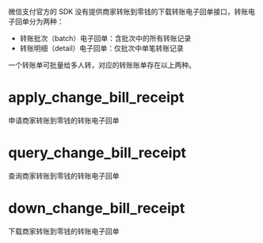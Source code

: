 微信支付官方的 SDK 没有提供商家转账到零钱的下载转账电子回单接口，转账电子回单分为两种：

* 转账批次（batch）电子回单：含批次中的所有转账记录
* 转账明细（detail）电子回单：仅批次中单笔转账记录

一个转账单可批量给多人转，对应的转账账单存在以上两种。

# apply_change_bill_receipt

申请商家转账到零钱的转账电子回单

# query_change_bill_receipt

查询商家转账到零钱的转账电子回单

# down_change_bill_receipt

下载商家转账到零钱的转账电子回单
